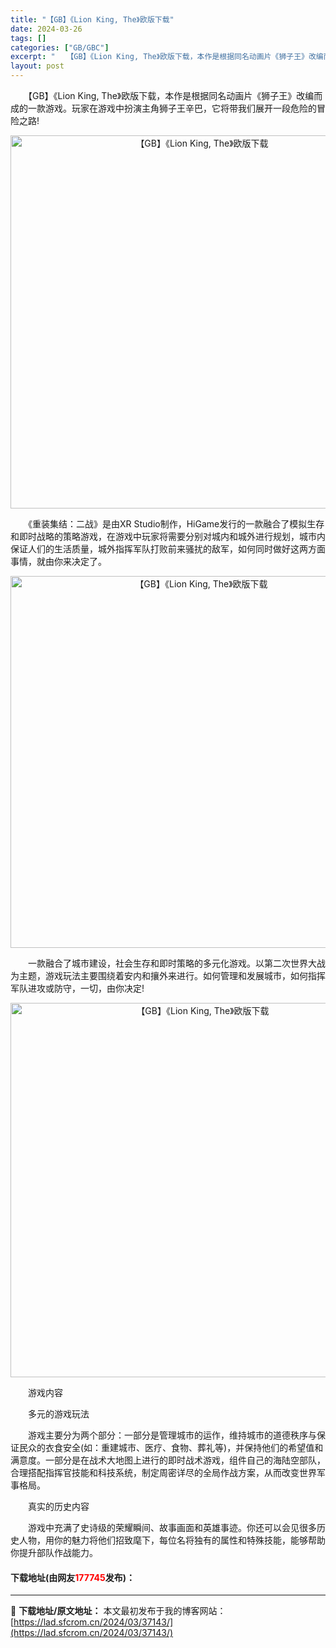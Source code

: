 ```yaml
---
title: "【GB】《Lion King, The》欧版下载"
date: 2024-03-26
tags: []
categories: ["GB/GBC"]
excerpt: "　　【GB】《Lion King, The》欧版下载，本作是根据同名动画片《狮子王》改编而成的一款游戏。玩家在游戏中扮演主角狮子王辛巴，它将带我们展开一段危险的冒险之路! 　　《重装集结：二战》是由XR Studio制作，HiGame发行的一款融合了模拟生存和即时战略的策略游戏，在游戏中玩家将需要分&hellip;"
layout: post
---
```


 <p>　　【GB】《Lion King, The》欧版下载，本作是根据同名动画片《狮子王》改编而成的一款游戏。玩家在游戏中扮演主角狮子王辛巴，它将带我们展开一段危险的冒险之路!</p> <p align="center"><img align="" border="0" src="https://lad.sfcrom.cn/wp-content/uploads/2024/03/20240326_660280ff6f0d6.png" width="597" alt="【GB】《Lion King, The》欧版下载" /></p> <p>　　《重装集结：二战》是由XR Studio制作，HiGame发行的一款融合了模拟生存和即时战略的策略游戏，在游戏中玩家将需要分别对城内和城外进行规划，城市内保证人们的生活质量，城外指挥军队打败前来骚扰的敌军，如何同时做好这两方面事情，就由你来决定了。</p> <p align="center"><img align="" border="0" src="https://lad.sfcrom.cn/wp-content/uploads/2024/03/20240326_66028100242df.png" width="595" alt="【GB】《Lion King, The》欧版下载" /></p> <p>　　一款融合了城市建设，社会生存和即时策略的多元化游戏。以第二次世界大战为主题，游戏玩法主要围绕着安内和攘外来进行。如何管理和发展城市，如何指挥军队进攻或防守，一切，由你决定!</p> <p align="center"><img align="" border="0" src="https://lad.sfcrom.cn/wp-content/uploads/2024/03/20240326_66028100dc63a.png" width="599" alt="【GB】《Lion King, The》欧版下载" /></p> <p>　　游戏内容</p> <p>　　多元的游戏玩法</p> <p>　　游戏主要分为两个部分：一部分是管理城市的运作，维持城市的道德秩序与保证民众的衣食安全(如：重建城市、医疗、食物、葬礼等)，并保持他们的希望值和满意度。一部分是在战术大地图上进行的即时战术游戏，组件自己的海陆空部队，合理搭配指挥官技能和科技系统，制定周密详尽的全局作战方案，从而改变世界军事格局。</p> <p>　　真实的历史内容</p> <p>　　游戏中充满了史诗级的荣耀瞬间、故事画面和英雄事迹。你还可以会见很多历史人物，用你的魅力将他们招致麾下，每位名将独有的属性和特殊技能，能够帮助你提升部队作战能力。</p> <p><h4>下载地址(由网友<font color="red">177745</font>发布)：</h4></p> 

---
📖 **下载地址/原文地址：** 本文最初发布于我的博客网站：[https://lad.sfcrom.cn/2024/03/37143/](https://lad.sfcrom.cn/2024/03/37143/)
